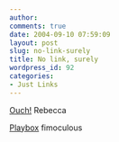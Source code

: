 ```yaml
---
author:
comments: true
date: 2004-09-10 07:59:09
layout: post
slug: no-link-surely
title: No link, surely
wordpress_id: 92
categories:
- Just Links
---
```


[Ouch!](http://www.abcnews.go.com/sections/World/SciTech/divorce_instant_040831.html) Rebecca

[Playbox](http://money.cnn.com/pf/features/popups/video_women/frameset.1.exclude.html) fimoculous

